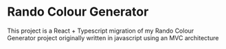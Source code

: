 # Rando Colour Generator

This project is a React + Typescript migration of my Rando Colour Generator project originally written in javascript
using an MVC architecture
